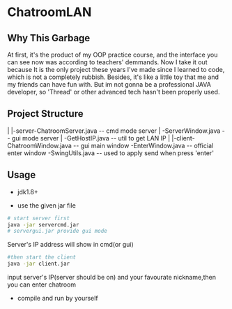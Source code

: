 # ChatroomLAN
## Why This Garbage
At first, it's the product of my OOP practice course, and the interface you can see now was according to teachers' demmands.
Now I take it out because It is the only project these years I've made since I learned to code, which is not a completely rubbish.
Besides, it's like a little toy that me and my friends can have fun with.
But im not gonna be a professional JAVA developer, so 'Thread' or other advanced tech hasn't been properly used.
## Project Structure
|
|-server-ChatroomServer.java -- cmd mode server
|       -ServerWindow.java -- gui mode server
|       -GetHostIP.java -- util to get LAN IP 
|
|-client-ChatroomWindow.java -- gui main window
        -EnterWindow.java -- official enter window
        -SwingUtils.java -- used to apply send when press 'enter'
## Usage
+ jdk1.8+
- use the given jar file
```bash
# start server first
java -jar servercmd.jar 
# servergui.jar provide gui mode
```
Server's IP address will show in cmd(or gui)
```bash
#then start the client
java -jar client.jar
```
input server's IP(server should be on) and your favourate nickname,then you can enter chatroom
- compile and run by yourself
